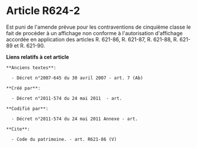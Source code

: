 # Article R624-2

Est puni de l'amende prévue pour les contraventions de cinquième classe le fait de procéder à un affichage non conforme à
l'autorisation d'affichage accordée en application des articles R. 621-86, R. 621-87, R. 621-88, R. 621-89 et R. 621-90.

**Liens relatifs à cet article**

	**Anciens textes**:

	  - Décret n°2007-645 du 30 avril 2007 - art. 7 (Ab)

	**Créé par**:

	  - Décret n°2011-574 du 24 mai 2011  - art.

	**Codifié par**:

	  - Décret n°2011-574 du 24 mai 2011 Annexe - art.

	**Cite**:

	  - Code du patrimoine. - art. R621-86 (V)
